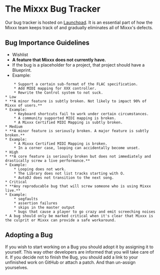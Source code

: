 # The Mixxx Bug Tracker

Our bug tracker is hosted on
[Launchpad](http://bugs.launchpad.net/mixxx). It is an essential part of
how the Mixxx team keeps track of and gradually eliminates all of
Mixxx's defects.

## Bug Importance Guidelines

  - Wishlist
  - **A feature that Mixxx does not currently have.**
  - If the bug is a placeholder for a project, that project should have
    a Blueprint.
  - Example:

<!-- end list -->

``` 
    * Support a certain sub-format of the FLAC specification.
    * Add MIDI mapping for XXX controller.
    * Rewrite the Control system to not suck.
* Low
* **A minor feature is subtly broken. Not likely to impact 90% of Mixxx of users.**
* Example:
    * Keyboard shortcuts fail to work under certain circumstances.
    * A community supported MIDI mapping is broken.
    * A Mixxx Certified MIDI Mapping is subtly broken.
* Medium
* **A minor feature is seriously broken. A major feature is subtly broken.**
* Example:
    * A Mixxx Certified MIDI Mapping is broken.
    * In a corner case, looping can accidentally become unset.
* High
* **A core feature is seriously broken but does not immediately and drastically screw a live performance.**
* Example: 
    * Looping does not work. 
    * The Library does not list tracks starting with O.
    * AutoDJ does not transition to the next song. 
* Critical
* **Any reproducable bug that will screw someone who is using Mixxx live.**
* Example: 
    * segfaults
    * assertion failures 
    * skips in the master output
    * bugs that cause a player to go crazy and emit screeching noises
* A bug should only be marked critical when it's clear that Mixxx is the culprit or Mixxx can provide a safe workaround.
```

## Adopting a Bug

If you wish to start working on a Bug you should adopt it by assigning
it to yourself. This way other developers are informed that you will
take care of it. If you decide not to finish the Bug, you should add a
link to your unfinished work on GitHub or attach a patch. And than
un-assign yourselves.
